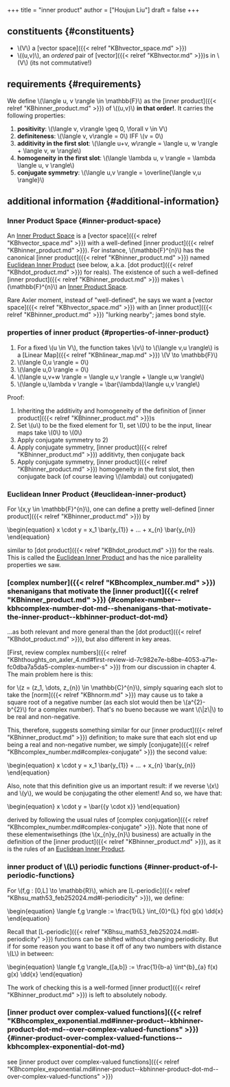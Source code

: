 +++
title = "inner product"
author = ["Houjun Liu"]
draft = false
+++

## constituents {#constituents}

-   \\(V\\) a [vector space]({{< relref "KBhvector_space.md" >}})
-   \\((u,v)\\), an _ordered_ pair of [vector]({{< relref "KBhvector.md" >}})s in \\(V\\) (its not commutative!)


## requirements {#requirements}

We define \\(\langle u, v \rangle \in \mathbb{F}\\) as the [inner product]({{< relref "KBhinner_product.md" >}}) of \\((u,v)\\) **in that order!**. It carries the following properties:

1.  **positivity**: \\(\langle v, v\rangle \geq 0, \forall v \in V\\)
2.  **definiteness**: \\(\langle v, v\rangle = 0\\) IFF \\(v = 0\\)
3.  **additivity in the first slot**: \\(\langle u+v, w\rangle = \langle u, w \rangle + \langle v, w \rangle\\)
4.  **homogeneity in the first slot**: \\(\langle \lambda u, v \rangle = \lambda \langle u, v \rangle\\)
5.  **conjugate symmetry**: \\(\langle u,v \rangle = \overline{\langle v,u \rangle}\\)


## additional information {#additional-information}


### Inner Product Space {#inner-product-space}

An [Inner Product Space](#inner-product-space) is a [vector space]({{< relref "KBhvector_space.md" >}}) with a well-defined [inner product]({{< relref "KBhinner_product.md" >}}). For instance, \\(\mathbb{F}^{n}\\) has the canonical [inner product]({{< relref "KBhinner_product.md" >}}) named [Euclidean Inner Product](#euclidean-inner-product) (see below, a.k.a. [dot product]({{< relref "KBhdot_product.md" >}}) for reals). The existence of such a well-defined [inner product]({{< relref "KBhinner_product.md" >}}) makes \\(\mathbb{F}^{n}\\) an [Inner Product Space](#inner-product-space).

Rare Axler moment, instead of "well-defined", he says we want a [vector space]({{< relref "KBhvector_space.md" >}}) with an [inner product]({{< relref "KBhinner_product.md" >}}) "lurking nearby"; james bond style.


### properties of inner product {#properties-of-inner-product}

1.  For a fixed \\(u \in V\\), the function takes \\(v\\) to \\(\langle v,u \rangle\\) is a [Linear Map]({{< relref "KBhlinear_map.md" >}}) \\(V \to \mathbb{F}\\)
2.  \\(\langle 0,u \rangle = 0\\)
3.  \\(\langle u,0 \rangle = 0\\)
4.  \\(\langle u,v+w \rangle = \langle u,v \rangle + \langle u,w \rangle\\)
5.  \\(\langle u,\lambda v \rangle = \bar{\lambda}\langle u,v \rangle\\)

Proof:

1.  Inheriting the additivity and homogeneity of the definition of [inner product]({{< relref "KBhinner_product.md" >}})s
2.  Set \\(u\\) to be the fixed element for 1), set \\(0\\) to be the input, linear maps take \\(0\\) to \\(0\\)
3.  Apply conjugate symmetry to 2)
4.  Apply conjugate symmetry, [inner product]({{< relref "KBhinner_product.md" >}}) additivty, then conjugate back
5.  Apply conjugate symmetry, [inner product]({{< relref "KBhinner_product.md" >}}) homogeneity in the first slot, then conjugate back (of course leaving \\(\lambda\\) out conjugated)


### Euclidean Inner Product {#euclidean-inner-product}

For \\(x,y \in \mathbb{F}^{n}\\), one can define a pretty well-defined [inner product]({{< relref "KBhinner_product.md" >}}) by

\begin{equation}
x \cdot y = x\_1 \bar{y\_{1}} + ... + x\_{n} \bar{y\_{n}}
\end{equation}

similar to [dot product]({{< relref "KBhdot_product.md" >}}) for the reals. This is called the [Euclidean Inner Product](#euclidean-inner-product) and has the nice parallelity properties we saw.


### [complex number]({{< relref "KBhcomplex_number.md" >}}) shenanigans that motivate the [inner product]({{< relref "KBhinner_product.md" >}}) {#complex-number--kbhcomplex-number-dot-md--shenanigans-that-motivate-the-inner-product--kbhinner-product-dot-md}

...as both relevant and more general than the [dot product]({{< relref "KBhdot_product.md" >}}), but also different in key areas.

[First, review complex numbers]({{< relref "KBhthoughts_on_axler_4.md#first-review-id-7c982e7e-b8be-4053-a71e-fc0dba7a5da5-complex-number-s" >}}) from our discussion in chapter 4. The main problem here is this:

for \\(z = (z\_1, \dots, z\_{n}) \in \mathbb{C}^{n}\\), simply squaring each slot to take the [norm]({{< relref "KBhnorm.md" >}}) may cause us to take a square root of a negative number (as each slot would then be \\(a^{2}-b^{2}\\) for a complex number). That's no bueno because we want \\(\\|z\\|\\) to be real and non-negative.

This, therefore, suggests something similar for our [inner product]({{< relref "KBhinner_product.md" >}}) definition; to make sure that each slot end up being a real and non-negative number, we simply [conjugate]({{< relref "KBhcomplex_number.md#complex-conjugate" >}}) the second value:

\begin{equation}
x \cdot y = x\_1 \bar{y\_{1}} + ... + x\_{n} \bar{y\_{n}}
\end{equation}

Also, note that this definition give us an important result: if we reverse \\(x\\) and \\(y\\), we would be conjugating the other element! And so, we have that:

\begin{equation}
x \cdot y = \bar{{y \cdot x}}
\end{equation}

derived by following the usual rules of [complex conjugation]({{< relref "KBhcomplex_number.md#complex-conjugate" >}}). Note that none of these elementwisethings (the \\(x\_{n}y\_{n}\\) business) are actually in the definition of the [inner product]({{< relref "KBhinner_product.md" >}}), as it is the rules of an [Euclidean Inner Product](#euclidean-inner-product).


### inner product of \\(L\\) periodic functions {#inner-product-of-l-periodic-functions}

For \\(f,g : [0,L] \to \mathbb{R}\\), which are [L-periodic]({{< relref "KBhsu_math53_feb252024.md#l-periodicity" >}}), we define:

\begin{equation}
\langle f,g \rangle := \frac{1}{L} \int\_{0}^{L} f(x) g(x) \dd{x}
\end{equation}

Recall that [L-periodic]({{< relref "KBhsu_math53_feb252024.md#l-periodicity" >}}) functions can be shifted without changing periodicity. But if for some reason you want to base it off of any two numbers with distance \\(L\\) in between:

\begin{equation}
\langle f,g \rangle\_{[a,b]} := \frac{1}{b-a} \int^{b}\_{a} f(x) g(x) \dd{x}
\end{equation}

The work of checking this is a well-formed [inner product]({{< relref "KBhinner_product.md" >}}) is left to absolutely nobody.


### [inner product over complex-valued functions]({{< relref "KBhcomplex_exponential.md#inner-product--kbhinner-product-dot-md--over-complex-valued-functions" >}}) {#inner-product-over-complex-valued-functions--kbhcomplex-exponential-dot-md}

see [inner product over complex-valued functions]({{< relref "KBhcomplex_exponential.md#inner-product--kbhinner-product-dot-md--over-complex-valued-functions" >}})

